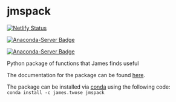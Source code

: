 # jmspack

[![Netlify Status](https://api.netlify.com/api/v1/badges/4de4fdcb-e2f0-4178-8f3f-cff4ecbeea3d/deploy-status)](https://app.netlify.com/sites/romantic-franklin-818651/deploys)

[![Anaconda-Server Badge](https://anaconda.org/james.twose/jmspack/badges/version.svg)](https://anaconda.org/james.twose/jmspack)

[![Anaconda-Server Badge](https://anaconda.org/james.twose/jmspack/badges/platforms.svg)](https://anaconda.org/james.twose/jmspack)

Python package of functions that James finds useful

The documentation for the package can be found [here](https://docs.jms.rocks).

The package can be installed via [conda](https://anaconda.org/james.twose/jmspack) using the following code: <br>
`conda install -c james.twose jmspack`
